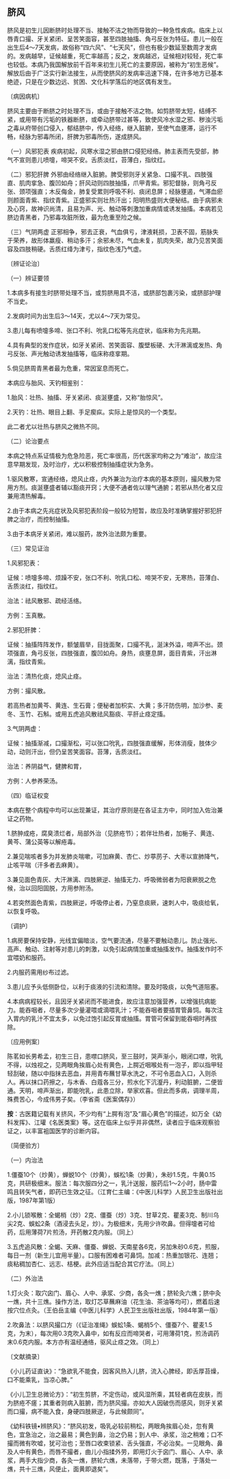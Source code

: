 ## 脐风

脐风是初生儿因断脐时处理不当、接触不洁之物而导致的一种急性疾病。临床上以唇青口撮、牙关紧闭、呈苦笑面容，甚至四肢抽搐、角弓反张为特征。患儿一般在出生后4〜7天发病，故俗称“四六风”、“七天风”，但也有极少数延至数周才发病的。发病越早，证候越重，死亡率越高；反之，发病越迟，证候相对较轻，死亡率也较低。本病乃我国解放前千百年来初生儿死亡的主要原因，被称为“初生恶候”。解放后由于广泛实行新法接生，从而使脐风的发病率迅速下降，在许多地方已基本绝迹，只是在少数边远、贫困、文化科学落后的地区偶有发生。

〔病因病机〕

脐风主要由于断脐之时处理不当，或由于接触不洁之物。如剪脐带太短，结缚不紧，或用带有污垢的铁器断脐，或牵动脐带过甚等，致使风冷水湿之邪、秽浊污垢之毒从府带创口侵入，郁结脐中，传入经络，继入脏腑，至使气血壅滞，运行不畅，经脉为邪毒所闭，肝脾为邪毒所伤，遂成脐风。

（一）风邪犯表  疾病初起，风寒水湿之邪由脐口侵犯经络。肺主表而先受部，肺气不宣则患儿喷嚏，啼哭不安。舌质淡红，苔薄白，指纹红。

（二）邪犯肝脾  外邪由经络继入脏腑。脾受邪则牙关紧急、口撮不乳、四肢强直、肌肉挛急、腹凹如舟；肝风动则四肢抽搐，爪甲青紫。邪犯督脉，则角弓反张、颈项强直；木反侮金，肺复受累则呼吸不利、痰闭息屏；经脉壅遏，气滞血瘀则颜面青紫、指纹青紫。正盛邪实则壮热汗出；阳明热盛则大便秘结。由于病邪未及心窍，故神识尚清，且易为声、光、触动等刺激加重病情或诱发抽搐。本病若见脐边青黑者，乃邪毒攻脏所致，最为危重至险之候。

（三）气阴两虚  正邪相争，邪去正衰，气血俱亏，津液耗损，卫表不固，筋脉失于荣养，故形体羸瘦、稍动多汗；余邪未尽，气血未复，肌肉失荣，故乃见苦笑面容及四肢稍硬。舌质红绛为津亏，指纹色浅乃气虚。

〔辨证论治〕

（一）辨证要领

1.本病多有接生时脐带处理不当，或剪脐用具不洁，或脐部包裹污染，或脐部护理不当史。

2.发病时间为出生后3〜14天，尤以4〜7天为常见。

3.患儿每有喷嚏多啼、张口不利、吮乳口松等先兆症状，临床称为先兆期。

4.具有典型的发作症状，如牙关紧闭、苦笑面容、腹壁板硬、大汗淋漓或发热、角弓反张、声光触动诱发抽搐等，临床称痉挛期。

5.倘见脐周青黑者最为危重，常因室息而死亡。

本病应与胎风、天钓相鉴别：

1.胎风：壮热、抽搐、牙关紧闭、痰涎壅盛，又称“胎惊风”。

2.天钓：壮热、眼目上翻、手足瘈疭。实际上是惊风的一个类型。

此二者尤以壮热与脐风之微热不同。

（二）论治要点

本病之特点系证情极为危急险恶，死亡率很高，历代医家均称之为“难治”，故应注意早期发现，及时治疗，尤以积极控制抽搐症状为急务。

1.驱风散寒，宣通经络，熄风止痉，内外兼治为治疗本病的基本原则，撮风散为常用方剂。痰涎壅盛者辅以豁痰开窍；大便不通者佐以理气通腑；若邪从热化者又应兼用清热解毒。

2.由于本病之先兆症状及风邪犯表阶段一般较为短暂，故应及时准确掌握好邪犯肝脾之治疗，而控制抽搐。

3.由于本病牙关紧闭，难以服药，故外治法颇为重要。

（三）常见证治

1.风邪犯表：

证候：喷嚏多啼、烦躁不安，张口不利、吮乳口松、啼哭不安，无寒热，苔薄白、舌质淡红，指纹红。

治法：祛风散邪、疏经活络。

方例：玉真散。

2.邪犯肝脾：

证候：抽搐阵阵发作，额皱眉举，目拢面聚，口撮不乳，涎沫外溢，啼声不出。颈项强直，角弓反张，四肢强直，腹凹如舟。身热，痰壅息屏，面目青紫，汗出淋漓，指纹青紫。

治法：清热化痰，熄风止痉。

方例：撮风散。

若高热者加黄芩、黄连、生石膏；便秘者加枳实、大黄；多汗防伤明，加沙参、麦冬、玉竹、石斛。或用五虎追风散祛风豁痰、平肝止痉定搐。

3.气阴两虚：

证候：抽搐渐减，口撮渐松，可以张口吮乳，四肢强直缓解，形体消瘦，肢体少动，动则汗出，但仍呈苦笑面容。苔薄，舌质淡红。

治法：养阴益气，健脾和胃，

方例：人参养荣汤。

（四）临证权变

本病在整个病程中均可以出现兼证，其治疗原则是在各证主方中，同时加入佐治兼证之药物。

1.脐肿成疮，腐臭溃烂者，局部外治（见脐疮节）；若伴壮热者，加梔子、黄连、黄芩、蒲公英等以解疮毒。

2.兼见喘咳者多为并发肺炎喘嗽，可加麻黄、杏仁、炒葶苈子、大枣以宣肺降气，止咳平喘（汗多者去麻黄）。

3.兼见面色青灰、大汗淋漓、四肢厥逆、抽搐无力、呼吸微弱者为阳衰厥脱之危候，治以回阳固脱，方用参附汤。

4.若突然面色青紫，四肢厥逆，呼吸停止者，乃窒息痰厥，速刺人中，吸痰给氧，以恢复呼吸。

〔调护〕

1.病房要保持安静，光线宜偏暗淡，空气要流通，尽量不要触动患儿。防止强光、高声、触动、注射等对患儿的刺激，以免引起病情加重或抽搐发作。抽搐发作时不宜喂奶和服药。

2.内服药需用纱布过滤。

3.患儿应予头低侧卧位，以利于痰液的引流和清除。要及时吸痰，以免气道阻塞。

4.本病病程较长，且因牙关紧闭而不能进食，故应注意加强营养，以增强抗病能力。能吞咽者，尽量多次少量灌喂或滴喂乳汁；不能吞咽者要插胃管鼻饲。每次注入胃内的乳汁不宜太多，以免过饱引起反胃或抽搐。胃管可保留到能吞咽时再拔除。

〔应用例案〕

陈茗如长男希孟，初生三日，患噤口脐风，至三鼓时，哭声渐小，眼闭口噤，吮乳不得，以烛视之，见两眼角挨眉心处有黄色，上腭近咽喉处有一泡子，即以指甲轻轻刮破，随以中指抹去恶血，并用青布蘸甘草水洗之，不可令恶血入口，入则杀人。再以抹口药擦之，与木香、白蔻各三分，煎水化下沆瀣丹，利动脏腑，二便皆通。天明，啼声渐出，即能吮乳，此患立除，举家欢喜。但此而多病，调理半周，殊费苦心，今成伟男子矣。（李省斋《医案偶存》）

**按**：古医籍记载有关挤风，不少均有“上腭有泡”及“眉心黄色”的描述，如万全《幼科发挥》、江瓘《名医类案》等。这在临床上似乎并非偶然，读者应于临床观察验证之，以丰富袓国医学的诊断内容。

〔简便验方〕

（一）内治法

1.僵蚕10个（炒黄），蝉蜕10个（炒黄），蜈松1条（炒黄），朱砂1.5克，牛黄0.15克，共研极细末。服法：每次服四分之一，乳汁送服，服药后1〜2小时，肠中雷鸣且转矢气者，即药已生效之征。（江育仁主编：《中医儿科学》人民卫生出版社出版，1987年第1版）

2.小儿锁喉散：全蝎梢（炒）2克、僵蚕（炒）3克、甘草2克、瞿麦3克、制川乌尖2克、蜈蚣2条（酒浸去头足，炒）。为极细末，先用少许吹鼻。但得嚏者可给药，后用薄荷7片煎汤，开药散2克内服。（同上）

3.五虎追风散：全蝎、天麻、僵蚕、蝉蜕、天南星各6克，另加朱砂0.6克，煎服，每日一剂（新生儿宜用半量）。口服有困难者可鼻饲。加减：热重加银花、连翘；痰粘稠加杏仁、远志、桔梗。此外应适当配合其它疗法。（同上）

（二）外治法

1.灯火灸：取穴囟门、眉心、人中、承浆、少商，各灸一燋；脐轮灸六燋；脐中灸一燋，共十三燋。操作方法，取灯芯草蘸麻油（花生油、茶油等均可），燃着后速按穴位点灸。（王伯岳主编《中医儿科学》人民卫生出版社出版，1984年第一版）

2.吹鼻法：以脐风撮口方（《证治准绳》蜈蚣1条、蝎梢5个、僵蚕7个、瞿麦1.5克，为末），每次用0.3克吹入鼻中，如有反应而啼哭者，可用薄荷1克，煎汤调药末0.6克内服。本方亦有温经通络，驱风止痉之效。（同上）

〔文献摘录〕

《小儿药证直诀》：“急欲乳不能食，因客风热入儿脐，流入心脾经，即舌厚苔燥，口不能乘乳，当凉心脾。”

《小儿卫生总微论方》：“初生剪脐，不定伤动，或风湿所乘，其轻者病在皮肤，而为脐疮不瘥；其重者则病入脏腑，而为脐风撮。亦如大人因破伤而感风，则牙关紧而口撮，病不能入食，身硬四肢厥逆，与此候颇同”。

《幼科铁镜•辨脐风》：“脐风初发，吸乳必较前稍松，两眼角挨眉心处，忽有黄色，宜急治之，治之最易；黄色到鼻，治之仍易；到人中、承浆，治之稍难；口不撮而微有吹嘘，犹可治也；至唇口收束锁紧、舌头强直，不必治矣。一见眼角、鼻及人中有黄色，而唇不撮者，曲儿小指揉外劳，即用灯火于囟门、眉心、人中、承浆，两手大指少商，各灸一燋，脐轮六燋，未落带，于带火燃，既落，于落处一燋，共十三燋，风便止，面黄即退矣”。
